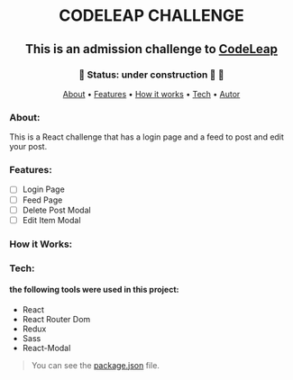 <h1 align="center" href> CODELEAP CHALLENGE </h1>
<h2 align="center"> This is an admission challenge to <a href="https://www.codeleap.co.uk/">CodeLeap</a>
</h2>

<h3 align="center">
🚧 Status: under construction 🚀 🚧
</h3>

<p align="center">
 <a href="#about">About</a> •
 <a href="#features">Features</a> • 
 <a href="#how-it-works">How it works</a> • 
 <a href="#tech">Tech</a> • 
 <a href="#autor">Autor</a>
</p>

### About:
This is a React challenge that has a login page and a feed to post and edit your post. 

### Features:

- [ ] Login Page
- [ ] Feed Page
- [ ] Delete Post Modal
- [ ] Edit Item Modal

### How it Works:

### Tech:
#### the following tools were used in this project:

- React
- React Router Dom
- Redux
- Sass
- React-Modal

> You can see the [package.json](https://google.com.br) file.